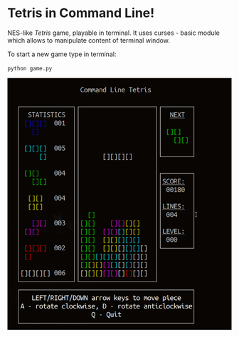 # Tetris in Command Line!

NES-like _Tetris_ game, playable in terminal. It uses curses - basic module which allows to manipulate content of terminal window.

To start a new game type in terminal:

`python game.py`

  ![](preview.gif)
